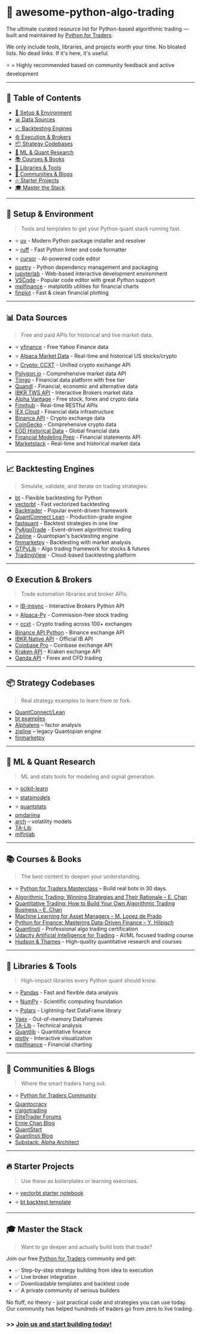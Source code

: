 # 🧠 awesome-python-algo-trading

The ultimate curated resource list for Python-based algorithmic trading — built and maintained by [Python for Traders](https://skool.com/python-for-traders).

We only include tools, libraries, and projects worth your time. No bloated lists. No dead links. If it's here, it's useful.

⭐ = Highly recommended based on community feedback and active development

---

## 📌 Table of Contents

- [🔧 Setup & Environment](#-setup--environment)
- [📊 Data Sources](#-data-sources)
- [📈 Backtesting Engines](#-backtesting-engines)
- [⚙️ Execution & Brokers](#-execution--brokers)
- [📦 Strategy Codebases](#-strategy-codebases)
- [🧠 ML & Quant Research](#-ml--quant-research)
- [📚 Courses & Books](#-courses--books)
- [🧰 Libraries & Tools](#-libraries--tools)
- [💬 Communities & Blogs](#-communities--blogs)
- [🔥 Starter Projects](#-starter-projects)
- [🎓 Master the Stack](#-master-the-stack)

---

## 🔧 Setup & Environment

> Tools and templates to get your Python quant stack running fast.

- ⭐ [uv](https://github.com/astral-sh/uv) - Modern Python package installer and resolver
- ⭐ [ruff](https://github.com/astral-sh/ruff) - Fast Python linter and code formatter
- ⭐ [cursor](https://cursor.sh/) - AI-powered code editor
- [poetry](https://python-poetry.org/) - Python dependency management and packaging
- [jupyterlab](https://jupyter.org/) - Web-based interactive development environment
- [VSCode](https://code.visualstudio.com/) - Popular code editor with great Python support
- [mplfinance](https://github.com/matplotlib/mplfinance) - matplotlib utilities for financial charts
- [finplot](https://github.com/highfestiva/finplot) - Fast & clean financial plotting

---

## 📊 Data Sources

> Free and paid APIs for historical and live market data.

- ⭐ [yfinance](https://github.com/ranaroussi/yfinance) - Free Yahoo Finance data
- ⭐ [Alpaca Market Data](https://alpaca.markets/docs/) - Real-time and historical US stocks/crypto
- ⭐ [Crypto: CCXT](https://github.com/ccxt/ccxt) - Unified crypto exchange API
- [Polygon.io](https://polygon.io/) - Comprehensive market data API
- [Tiingo](https://api.tiingo.com/) - Financial data platform with free tier
- [Quandl](https://www.quandl.com/) - Financial, economic and alternative data
- [IBKR TWS API](https://interactivebrokers.github.io/) - Interactive Brokers market data
- [Alpha Vantage](https://www.alphavantage.co/) - Free stock, forex and crypto data
- [Finnhub](https://finnhub.io/) - Real-time RESTful APIs
- [IEX Cloud](https://iexcloud.io/) - Financial data infrastructure
- [Binance API](https://github.com/binance/binance-spot-api-docs) - Crypto exchange data
- [CoinGecko](https://www.coingecko.com/api/documentation) - Comprehensive crypto data
- [EOD Historical Data](https://eodhistoricaldata.com/) - Global financial data
- [Financial Modeling Prep](https://site.financialmodelingprep.com/) - Financial statements API
- [Marketstack](https://marketstack.com/) - Real-time and historical market data

---

## 📈 Backtesting Engines

> Simulate, validate, and iterate on trading strategies.

- [bt](https://pmorissette.github.io/bt/) - Flexible backtesting for Python
- [vectorbt](https://github.com/polakowo/vectorbt) - Fast vectorized backtesting
- [Backtrader](https://github.com/mementum/backtrader) - Popular event-driven framework
- [QuantConnect Lean](https://github.com/QuantConnect/Lean) - Production-grade engine
- [fastquant](https://github.com/enzoampil/fastquant) - Backtest strategies in one line
- [PyAlgoTrade](https://github.com/gbeced/pyalgotrade) - Event-driven algorithmic trading
- [Zipline](https://github.com/quantopian/zipline) - Quantopian's backtesting engine
- [finmarketpy](https://github.com/cuemacro/finmarketpy) - Backtesting with market analysis
- [QTPyLib](https://github.com/ranaroussi/qtpylib) - Algo trading framework for stocks & futures
- [TradingView](https://www.tradingview.com/) - Cloud-based backtesting platform

---

## ⚙️ Execution & Brokers

> Trade automation libraries and broker APIs.

- ⭐ [IB-insync](https://github.com/erdewit/ib_insync) - Interactive Brokers Python API
- ⭐ [Alpaca-Py](https://github.com/alpacahq/alpaca-py) - Commission-free stock trading
- ⭐ [ccxt](https://github.com/ccxt/ccxt) - Crypto trading across 100+ exchanges
- [Binance API Python](https://github.com/sammchardy/python-binance) - Binance exchange API
- [IBKR Native API](https://interactivebrokers.github.io/tws-api/introduction.html) - Official IB API
- [Coinbase Pro](https://github.com/danpaquin/coinbasepro-python) - Coinbase exchange API
- [Kraken API](https://github.com/veox/python3-krakenex) - Kraken exchange API
- [Oanda API](https://github.com/oanda/v20-python) - Forex and CFD trading

---

## 📦 Strategy Codebases

> Real strategy examples to learn from or fork.

- [QuantConnect/Lean](https://github.com/QuantConnect/Lean)
- [bt examples](https://pmorissette.github.io/bt/)
- [Alphalens](https://github.com/quantopian/alphalens) – factor analysis
- [zipline](https://github.com/quantopian/zipline) – legacy Quantopian engine
- [finmarketpy](https://github.com/cuemacro/finmarketpy)

---

## 🧠 ML & Quant Research

> ML and stats tools for modeling and signal generation.

- ⭐ [scikit-learn](https://scikit-learn.org/)
- ⭐ [statsmodels](https://www.statsmodels.org/)
- ⭐ [quantstats](https://github.com/ranaroussi/quantstats)
- [pmdarima](https://github.com/alkaline-ml/pmdarima)
- [arch](https://github.com/bashtage/arch) – volatility models
- [TA-Lib](https://github.com/mrjbq7/ta-lib)
- [mlfinlab](https://github.com/hudson-and-thames/mlfinlab)

---

## 📚 Courses & Books

> The best content to deepen your understanding.

- ⭐ [Python for Traders Masterclass](https://skool.com/python-for-traders-masterclass) – Build real bots in 30 days.
- [Algorithmic Trading: Winning Strategies and Their Rationale – E. Chan](https://www.amazon.com/Algorithmic-Trading-Winning-Strategies-Rationale/dp/1118460146)
- [Quantitative Trading: How to Build Your Own Algorithmic Trading Business – E. Chan](https://www.amazon.com/Quantitative-Trading-Build-Algorithmic-Business/dp/1119800064)
- [Machine Learning for Asset Managers – M. Lopez de Prado](https://www.amazon.com/Machine-Learning-Asset-Managers-Elements/dp/1108792898)
- [Python for Finance: Mastering Data-Driven Finance – Y. Hilpisch](https://www.amazon.com/Python-Finance-Mastering-Data-Driven/dp/1492024333)
- [QuantInsti](https://www.quantinsti.com/) - Professional algo trading certification
- [Udacity Artificial Intelligence for Trading](https://www.udacity.com/course/ai-for-trading--nd880) - AI/ML focused trading course
- [Hudson & Thames](https://hudsonthames.org/) - High-quality quantitative research and courses

---

## 🧰 Libraries & Tools

> High-impact libraries every Python quant should know.

- ⭐ [Pandas](https://pandas.pydata.org/) - Fast and flexible data analysis
- ⭐ [NumPy](https://numpy.org/) - Scientific computing foundation
- ⭐ [Polars](https://github.com/pola-rs/polars) - Lightning-fast DataFrame library
- [Vaex](https://github.com/vaexio/vaex) - Out-of-memory DataFrames
- [TA-Lib](https://github.com/mrjbq7/ta-lib) - Technical analysis
- [Quantlib](https://github.com/lballabio/quantlib) - Quantitative finance
- [plotly](https://github.com/plotly/plotly.py) - Interactive visualization
- [mplfinance](https://github.com/matplotlib/mplfinance) - Financial charting

---

## 💬 Communities & Blogs

> Where the smart traders hang out.

- ⭐ [Python for Traders Community](https://skool.com/python-for-traders)
- [Quantocracy](http://quantocracy.com/)
- [r/algotrading](https://reddit.com/r/algotrading)
- [EliteTrader Forums](https://elitetrader.com/)
- [Ernie Chan Blog](https://epchan.blogspot.com/)
- [QuantStart](https://www.quantstart.com/)
- [QuantInsti Blog](https://blog.quantinsti.com/)
- [Substack: Alpha Architect](https://alphaarchitect.substack.com/)

---

## 🔥 Starter Projects

> Use these as boilerplates or learning exercises.

- ⭐ [vectorbt starter notebook](https://github.com/polakowo/vectorbt/blob/master/examples/)
- ⭐ [bt backtest template](https://github.com/pmorissette/bt)

---

## 🎓 Master the Stack

> Want to go deeper and actually build bots that trade?

Join our free [Python for Traders](https://skool.com/python-for-traders) community and get:

- ✅ Step-by-step strategy building from idea to execution
- ✅ Live broker integration 
- ✅ Downloadable templates and backtest code
- ✅ A private community of serious builders

No fluff, no theory - just practical code and strategies you can use today. Our community has helped hundreds of traders go from zero to live trading. 

### >> [Join us and start building today!](https://skool.com/python-for-traders)
